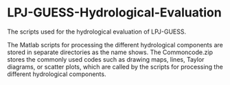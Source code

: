 # LPJ-GUESS-Hydrological-Evaluation
The scripts used for the hydrological evaluation of LPJ-GUESS.

The Matlab scripts for processing the different hydrological components are stored in separate directories as the name shows. The Commoncode.zip stores the commonly used codes such as drawing maps, lines, Taylor diagrams, or scatter plots, which are called by the scripts for processing the different hydrological components.
